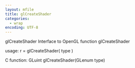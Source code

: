 ```yaml
---
layout: mfile
title: glCreateShader
categories:
  - wrap
encoding: UTF-8
---
```


glCreateShader  Interface to OpenGL function glCreateShader

usage:  r = glCreateShader( type )

C function:  GLuint glCreateShader(GLenum type)